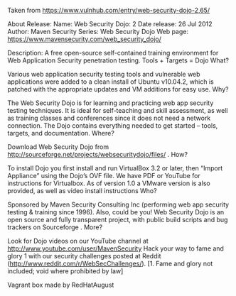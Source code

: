 Taken from https://www.vulnhub.com/entry/web-security-dojo-2,65/

About Release:
    Name: Web Security Dojo: 2
    Date release: 26 Jul 2012
    Author: Maven Security
    Series: Web Security Dojo
    Web page: https://www.mavensecurity.com/web_security_dojo/

Description:
A free open-source self-contained training environment for Web Application Security penetration testing. Tools + Targets = Dojo
What?

Various web application security testing tools and vulnerable web applications were added to a clean install of Ubuntu v10.04.2, which is patched with the appropriate updates and VM additions for easy use.
Why?

The Web Security Dojo is for learning and practicing web app security testing techniques. It is ideal for self-teaching and skill assessment, as well as training classes and conferences since it does not need a network connection. The Dojo contains everything needed to get started – tools, targets, and documentation.
Where?

Download Web Security Dojo from http://sourceforge.net/projects/websecuritydojo/files/ .
How?

To install Dojo you first install and run VirtualBox 3.2 or later, then “Import Appliance” using the Dojo’s OVF file. We have PDF or YouTube for instructions for Virtualbox. As of version 1.0 a VMware version is also provided, as well as video install instructions
Who?

Sponsored by Maven Security Consulting Inc (performing web app security testing & training since 1996). Also, could be you! Web Security Dojo is an open source and fully transparent project, with public build scripts and bug trackers on Sourceforge .
More?

Look for Dojo videos on our YouTube channel at http://www.youtube.com/user/MavenSecurity Hack your way to fame and glory 1 with our security challenges posted at Reddit (http://www.reddit.com/r/WebSecChallenges/). [1. Fame and glory not included; void where prohibited by law]

Vagrant box made by RedHatAugust
